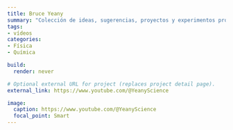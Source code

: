 ```yaml
---
title: Bruce Yeany
summary: "Colección de ideas, sugerencias, proyectos y experimentos probados en clase."
tags:
- vídeos
categories:
- Física
- Química

build:
  render: never

# Optional external URL for project (replaces project detail page).
external_link: https://www.youtube.com/@YeanyScience

image:
  caption: https://www.youtube.com/@YeanyScience
  focal_point: Smart
---
```

